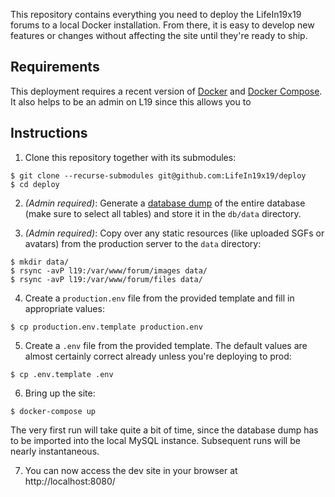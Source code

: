 This repository contains everything you need to deploy the LifeIn19x19 forums to
a local Docker installation. From there, it is easy to develop new features or
changes without affecting the site until they're ready to ship.

## Requirements

This deployment requires a recent version of [Docker](https://docker.com) and
[Docker Compose](https://docs.docker.com/compose/). It also helps to be an admin
on L19 since this allows you to 

## Instructions

1. Clone this repository together with its submodules:
```
$ git clone --recurse-submodules git@github.com:LifeIn19x19/deploy
$ cd deploy
```
  
2. _(Admin required)_: Generate a [database dump](https://lifein19x19.com/adm/index.php?i=database&mode=backup)
of the entire database (make sure to select all tables) and store it in the
`db/data` directory.

3. _(Admin required)_: Copy over any static resources (like uploaded SGFs or
avatars) from the production server to the `data` directory:
```
$ mkdir data/
$ rsync -avP l19:/var/www/forum/images data/
$ rsync -avP l19:/var/www/forum/files data/
```

4. Create a `production.env` file from the provided template and fill in
appropriate values:
```
$ cp production.env.template production.env
```

5. Create a `.env` file from the provided template. The default values are
almost certainly correct already unless you're deploying to prod:
```
$ cp .env.template .env
```

6. Bring up the site:
```
$ docker-compose up
```
The very first run will take quite a bit of time, since the database dump has
to be imported into the local MySQL instance. Subsequent runs will be nearly
instantaneous.

7. You can now access the dev site in your browser at http://localhost:8080/
